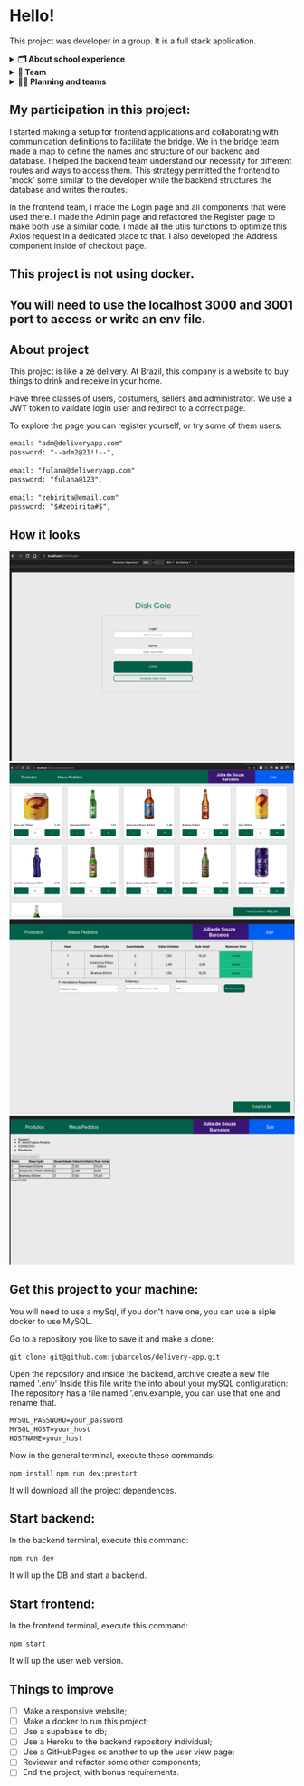 # Hello!

This project was developer in a group. It is a full stack application.

<details>
  <summary>
    <strong>🗂 About school experience </strong>
  </summary><br>
   It is a project to improve our knologe during our frontend and backend module in Trybe course.
After take a good note in that one, we are finally called as a full stack developer.
We made all parts of this code, frontend and backend, exeped __tests__ file.
</details>

<details>
  <summary>
    <strong>👷 Team </strong>
  </summary><br>
    Bruno Moraes,
    Italo Moraes,
    Julia Barcelos (myself),
    Julio César Nunes,
    Mabiane Polniak and
    Vanessa Rios.
</details>

<details>
  <summary>
    <strong>👨‍💻 Planning and teams </strong>
  </summary><br>
We divided the group in three teams: frontend, backend and bridge.
I had opportunitie to participated in two of then: frontend and bridge teams.

<details>
  <summary>
    <strong>👷 Frontend </strong>
  </summary><br>
    Julia Barcelos (myself),
    Mabiane Polniak and
    Vanessa Rios.
</details>

<details>
  <summary>
    <strong>👷 Backend </strong>
  </summary><br>
    Bruno Moraes,
    Italo Moraes and
    Julio César Nunes
</details>

<details>
  <summary>
    <strong>👷 Bridge </strong>
  </summary><br>
    Italo Moraes,
    Julia Barcelos (myself) and
    Vanessa Rios.
</details>

</details>

## My participation in this project:

I started making a setup for frontend applications and collaborating with communication definitions to facilitate the bridge.
We in the bridge team made a map to define the names and structure of our backend and database.
I helped the backend team understand our necessity for different routes and ways to access them.
This strategy permitted the frontend to 'mock' some similar to the developer while the backend structures the database and writes the routes.

In the frontend team, I made the Login page and all components that were used there.
I made the Admin page and refactored the Register page to make both use a similar code.
I made all the utils functions to optimize this Axios request in a dedicated place to that.
I also developed the Address component inside of checkout page.

## This project is not using docker.
## You will need to use the localhost 3000 and 3001 port to access or write an env file.


## About project

This project is like a zé delivery.
At Brazil, this company is a website to buy things to drink and receive in your home.

Have three classes of users, costumers, sellers and administrator.
We use a JWT token to validate login user and redirect to a correct page.

To explore the page you can register yourself, or try some of them users:

    email: "adm@deliveryapp.com"
    password: "--adm2@21!!--",

    email: "fulana@deliveryapp.com"
    password: "fulana@123",

    email: "zebirita@email.com"
    password: "$#zebirita#$",


## How it looks

![login](readme_images/login.png)
![products](readme_images/products.png)
![ckeckout](readme_images/checkout.png)
![order](readme_images/order.png)


## Get this project to your machine:

You will need to use a mySql, if you don't have one, you can use a siple docker to use MySQL.

Go to a repository you like to save it and make a clone:

```git clone git@github.com:jubarcelos/delivery-app.git```

Open the repository and inside the backend, archive create a new file named '.env'
Inside this file write the info about your mySQL configuration:
The repository has a file named '.env.example, you can use that one and rename that.

    MYSQL_PASSWORD=your_password
    MYSQL_HOST=your_host
    HOSTNAME=your_host

Now in the general terminal, execute these commands:

``` npm install ```
``` npm run dev:prestart ```

It will download all the project dependences.

## Start backend:

In the backend terminal, execute this command:

``` npm run dev ```

It will up the DB and start a backend.


## Start frontend:

In the frontend terminal, execute this command:

``` npm start ```

It will up the user web version.

## Things to improve

- [ ] Make a responsive website;
- [ ] Make a docker to run this project;
- [ ] Use a supabase to db;
- [ ] Use a Heroku to the backend repository individual;
- [ ] Use a GitHubPages os another to up the user view page;
- [ ] Reviewer and refactor some other components;
- [ ] End the project, with bonus requirements.
